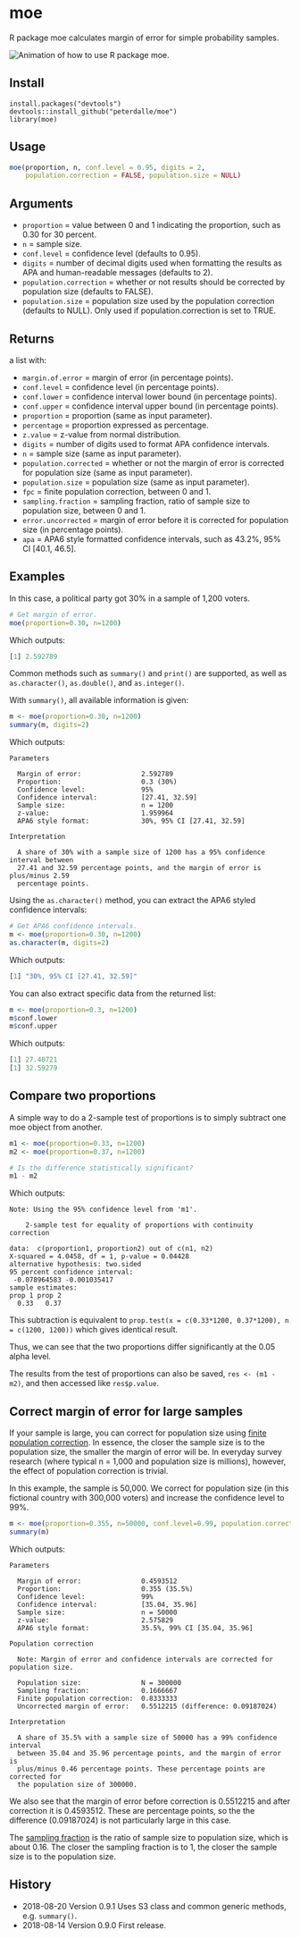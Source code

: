 # moe

R package moe calculates margin of error for simple probability samples.

![Animation of how to use R package moe.](moe-r-package-usage-animation.gif)

## Install

```
install.packages("devtools")
devtools::install_github("peterdalle/moe")
library(moe)
```

## Usage

```r
moe(proportion, n, conf.level = 0.95, digits = 2,
    population.correction = FALSE, population.size = NULL)
```

## Arguments

- `proportion` = value between 0 and 1 indicating the proportion, such as 0.30 for 30 percent.
- `n` = sample size.
- `conf.level` = confidence level (defaults to 0.95).
- `digits` = number of decimal digits used when formatting the results as APA and human-readable messages (defaults to 2).
- `population.correction` = whether or not results should be corrected by population size (defaults to FALSE).
- `population.size` = population size used by the population correction (defaults to NULL). Only used if population.correction is set to TRUE.

## Returns

a list with:

- `margin.of.error` = margin of error (in percentage points).
- `conf.level` = confidence level (in percentage points).
- `conf.lower` = confidence interval lower bound (in percentage points).
- `conf.upper` = confidence interval upper bound (in percentage points).
- `proportion` = proportion (same as input parameter).
- `percentage` = proportion expressed as percentage.
- `z.value` = z-value from normal distribution.
- `digits` = number of digits used to format APA confidence intervals.
- `n` = sample size (same as input parameter).
- `population.corrected` = whether or not the margin of error is corrected for population size (same as input parameter).
- `population.size` = population size (same as input parameter).
- `fpc` = finite population correction, between 0 and 1.
- `sampling.fraction` = sampling fraction, ratio of sample size to population size, between 0 and 1.
- `error.uncorrected` = margin of error before it is corrected for population size (in percentage points).
- `apa` = APA6 style formatted confidence intervals, such as 43.2%, 95% CI [40.1, 46.5].

## Examples

In this case, a political party got 30% in a sample of 1,200 voters.

```r
# Get margin of error.
moe(proportion=0.30, n=1200)
```

Which outputs:

```r
[1] 2.592789
```

Common methods such as `summary()` and `print()` are supported, as well as  `as.character()`, `as.double()`, and `as.integer()`.

With `summary()`, all available information is given:

```r
m <- moe(proportion=0.30, n=1200)
summary(m, digits=2)
```

Which outputs:

```
Parameters

  Margin of error:               2.592789 
  Proportion:                    0.3 (30%) 
  Confidence level:              95% 
  Confidence interval:           [27.41, 32.59] 
  Sample size:                   n = 1200 
  z-value:                       1.959964 
  APA6 style format:             30%, 95% CI [27.41, 32.59] 

Interpretation
  
  A share of 30% with a sample size of 1200 has a 95% confidence interval between
  27.41 and 32.59 percentage points, and the margin of error is plus/minus 2.59
  percentage points.
```

Using the `as.character()` method, you can extract the APA6 styled confidence intervals:

```r
# Get APA6 confidence intervals.
m <- moe(proportion=0.30, n=1200)
as.character(m, digits=2)
```

Which outputs:

```r
[1] "30%, 95% CI [27.41, 32.59]"
```

You can also extract specific data from the returned list:

```r
m <- moe(proportion=0.3, n=1200)
m$conf.lower
m$conf.upper
```

Which outputs:

```r
[1] 27.40721
[1] 32.59279
```

## Compare two proportions

A simple way to do a 2-sample test of proportions is to simply subtract one moe object from another.

```r
m1 <- moe(proportion=0.33, n=1200)
m2 <- moe(proportion=0.37, n=1200)

# Is the difference statistically significant?
m1 - m2
```

Which outputs:

```
Note: Using the 95% confidence level from 'm1'.

	2-sample test for equality of proportions with continuity correction

data:  c(proportion1, proportion2) out of c(n1, n2)
X-squared = 4.0458, df = 1, p-value = 0.04428
alternative hypothesis: two.sided
95 percent confidence interval:
 -0.078964583 -0.001035417
sample estimates:
prop 1 prop 2 
  0.33   0.37 
```

This subtraction is equivalent to `prop.test(x = c(0.33*1200, 0.37*1200), n = c(1200, 1200))` which gives identical result.

Thus, we can see that the two proportions differ significantly at the 0.05 alpha level.

The results from the test of proportions can also be saved, `res <- (m1 - m2)`, and then accessed like `res$p.value`.

## Correct margin of error for large samples

If your sample is large, you can correct for population size using [finite population correction](https://en.wikipedia.org/wiki/Standard_error#Correction_for_finite_population). In essence, the closer the sample size is to the population size, the smaller the margin of error will be. In everyday survey research (where typical n = 1,000 and population size is millions), however, the effect of population correction is trivial.

In this example, the sample is 50,000. We correct for population size (in this fictional country with 300,000 voters) and increase the confidence level to 99%.

```r
m <- moe(proportion=0.355, n=50000, conf.level=0.99, population.correction=TRUE, population.size=300000)
summary(m)
```

Which outputs:

```
Parameters

  Margin of error:               0.4593512 
  Proportion:                    0.355 (35.5%) 
  Confidence level:              99% 
  Confidence interval:           [35.04, 35.96] 
  Sample size:                   n = 50000 
  z-value:                       2.575829 
  APA6 style format:             35.5%, 99% CI [35.04, 35.96] 

Population correction

  Note: Margin of error and confidence intervals are corrected for population size.

  Population size:               N = 300000 
  Sampling fraction:             0.1666667 
  Finite population correction:  0.8333333 
  Uncorrected margin of error:   0.5512215 (difference: 0.09187024) 

Interpretation
  
  A share of 35.5% with a sample size of 50000 has a 99% confidence interval
  between 35.04 and 35.96 percentage points, and the margin of error is
  plus/minus 0.46 percentage points. These percentage points are corrected for
  the population size of 300000.
```

We also see that the margin of error before correction is 0.5512215 and after correction it is 0.4593512. These are percentage points, so the the difference (0.09187024) is not particularly large in this case.

The [sampling fraction](https://en.wikipedia.org/wiki/Sampling_fraction) is the ratio of sample size to population size, which is about 0.16. The closer the sampling fraction is to 1, the closer the sample size is to the population size.

## History

- 2018-08-20 Version 0.9.1 Uses S3 class and common generic methods, e.g. `summary()`.
- 2018-08-14 Version 0.9.0 First release.